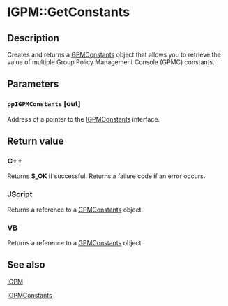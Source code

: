 # IGPM::GetConstants

## Description

Creates and returns a [GPMConstants](https://learn.microsoft.com/previous-versions/windows/desktop/api/gpmgmt/nn-gpmgmt-igpmconstants) object that allows you to retrieve the value of multiple Group Policy Management Console (GPMC) constants.

## Parameters

### `ppIGPMConstants` [out]

Address of a pointer to the
[IGPMConstants](https://learn.microsoft.com/previous-versions/windows/desktop/api/gpmgmt/nn-gpmgmt-igpmconstants) interface.

## Return value

### C++

Returns **S_OK** if successful. Returns a failure code if an error occurs.

### JScript

Returns a reference to a [GPMConstants](https://learn.microsoft.com/previous-versions/windows/desktop/api/gpmgmt/nn-gpmgmt-igpmconstants) object.

### VB

Returns a reference to a [GPMConstants](https://learn.microsoft.com/previous-versions/windows/desktop/api/gpmgmt/nn-gpmgmt-igpmconstants) object.

## See also

[IGPM](https://learn.microsoft.com/previous-versions/windows/desktop/api/gpmgmt/nn-gpmgmt-igpm)

[IGPMConstants](https://learn.microsoft.com/previous-versions/windows/desktop/api/gpmgmt/nn-gpmgmt-igpmconstants)